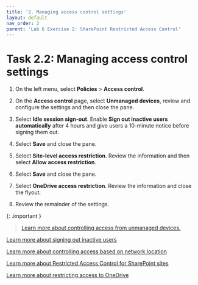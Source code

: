 ```yaml
---
title: '2. Managing access control settings'
layout: default
nav_order: 2
parent: 'Lab 6 Exercise 2: SharePoint Restricted Access Control'
---
```


# Task 2.2: Managing access control settings


1. On the left menu, select **Policies** > **Access control**.

1. On the **Access control** page, select **Unmanaged devices**, review and configure the settings and then close the pane.

1. Select **Idle session sign-out**. Enable **Sign out inactive users automatically** after 4 hours and give users a 10-minute notice before signing them out.

1. Select **Save** and close the pane.

1. Select **Site-level access restriction**. Review the information and then select **Allow access restriction**.

1. Select **Save** and close the pane.

1. Select **OneDrive access restriction**. Review the information and close the flyout.

1. Review the remainder of the settings.


{: .important }
>[Learn more about controlling access from unmanaged devices.](https://learn.microsoft.com/en-US/sharepoint/control-access-from-unmanaged-devices?WT.mc_id=365AdminCSH_spo "Learn more about controlling access from unmanaged devices.")
>
[Learn more about signing out inactive users](https://learn.microsoft.com/en-US/sharepoint/sign-out-inactive-users?WT.mc_id=365AdminCSH_spo "Learn more about signing out inactive users")
>
[Learn more about controlling access based on network location](https://learn.microsoft.com/en-US/sharepoint/control-access-based-on-network-location?WT.mc_id=365AdminCSH_spo "Learn more about controlling access based on network location")
>
[Learn more about Restricted Access Control for SharePoint sites](https://learn.microsoft.com/en-US/sharepoint/restricted-access-control?WT.mc_id=365AdminCSH_spo "Learn more about Restricted Access Control for SharePoint sites")
>
[Learn more about restricting access to OneDrive](https://learn.microsoft.com/en-US/onedrive/limit-access?WT.mc_id=365AdminCSH_spo "Learn more about restricting access to OneDrive")

